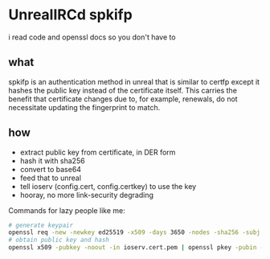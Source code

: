 # UnrealIRCd spkifp

i read code and openssl docs so you don't have to

## what

spkifp is an authentication method in unreal that is similar to certfp except
it hashes the public key instead of the certificate itself. This carries the
benefit that certificate changes due to, for example, renewals, do not
necessitate updating the fingerprint to match.

## how

- extract public key from certificate, in DER form
- hash it with sha256
- convert to base64
- feed that to unreal
- tell ioserv (config.cert, config.certkey) to use the key
- hooray, no more link-security degrading

Commands for lazy people like me:
```sh
# generate keypair
openssl req -new -newkey ed25519 -x509 -days 3650 -nodes -sha256 -subj '/O=Hellomouse/CN=IoServ' -keyout ioserv.pem -out ioserv.cert.pem
# obtain public key and hash
openssl x509 -pubkey -noout -in ioserv.cert.pem | openssl pkey -pubin -pubout -outform der | sha256sum | cut -d ' ' -f 1 | xxd -r -p | base64
```

